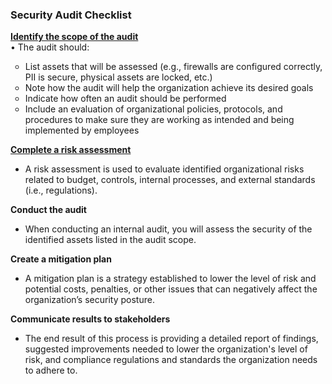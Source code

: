 <h3>Security Audit Checklist</h3>

<a href="https://github.com/Nisha318/Documentation-and-Reporting/blob/main/Conduct%20an%20Internal%20Security%20Audit/Audit%20Scope%20and%20Goals.md"><b>Identify the scope of the audit</b></a> <br>
•	The audit should:

<ul style="list-style-type: circle">
 <li> List assets that will be assessed (e.g., firewalls are configured correctly, PII is secure, physical assets are locked, etc.) </li>
 <li> Note how the audit will help the organization achieve its desired goals</li>
 <li> Indicate how often an audit should be performed</li>
 <li> Include an evaluation of organizational policies, protocols, and procedures to make sure they are working as intended and being implemented by employees</li>

</ul>

<a href="https://github.com/Nisha318/Documentation-and-Reporting/blob/main/Conduct%20an%20Internal%20Security%20Audit/Conducting%20a%20Risk%20Assessment.md"><b>Complete a risk assessment</b></a><br>
<ul>
  <li>	A risk assessment is used to evaluate identified organizational risks related to budget, controls, internal processes, and external standards (i.e.,   
   regulations). </li>
</ul>
 
<b>Conduct the audit</b> <br>
<ul>
  <li>	When conducting an internal audit, you will assess the security of the identified assets listed in the audit scope. </li>
</ul>

<b>Create a mitigation plan</b> <br>
<ul>
    <li> A mitigation plan is a strategy established to lower the level of risk and potential costs, penalties, or other issues that can negatively affect the organization’s security posture.  </li>
</ul>
 
<b>Communicate results to stakeholders</b> <br>
<ul>
  <li>The end result of this process is providing a detailed report of findings, suggested improvements needed to lower the organization's level of risk, and   
    compliance regulations and standards the organization needs to adhere to. </li>
</ul>
